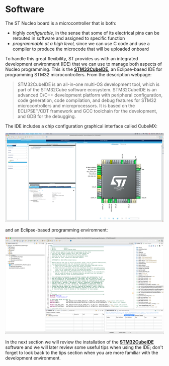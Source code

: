 # Software

The ST Nucleo board is a microcontroller that is both:

* highly _configurable_, in the sense that some of its electrical pins can be rerouted in software and assigned to specific function
* _programmable at a high level,_ since we can use C code and use a compiler to produce the microcode that will be uploaded onboard

To handle this great flexibility, ST provides us with an integrated development environment \(IDE\) that we can use to manage both aspects of Nucleo programming. This is the [**STM32CubeIDE**](https://www.st.com/en/development-tools/stm32cubeide.html)**,** an Eclipse-based IDE for programming STM32 microcontrollers. From the description webpage:

> STM32CubeIDE is an all-in-one multi-OS development tool, which is part of the STM32Cube software ecosystem. STM32CubeIDE is an advanced C/C++ development platform with peripheral configuration, code generation, code compilation, and debug features for STM32 microcontrollers and microprocessors. It is based on the ECLIPSE™/CDT framework and GCC toolchain for the development, and GDB for the debugging.

The IDE includes a chip configuration graphical interface called CubeMX:

![](../../../.gitbook/assets/screenshot-2019-09-25-at-17.51.49-1-1.png)

and an Eclipse-based programming enviromnent:

![Figure: Screenshot of STM32CubeIDE.](../../../.gitbook/assets/screenshot-2019-09-25-at-12.18.18-1.png)

In the next section we will review the installation of the [**STM32CubeIDE**](https://www.st.com/en/development-tools/stm32cubeide.html) software and we will later review some useful tips when using the IDE; don't forget to look back to the tips section when you are more familiar with the development environment.

